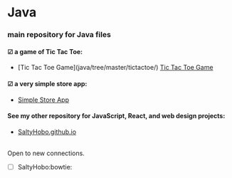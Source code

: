 
# Java
### main repository for Java files


#### &#9745; a game of Tic Tac Toe:
<ul>
  <li>
    [Tic Tac Toe Game](java/tree/master/tictactoe/)
    <a href="https://github.com/saltyhobo/java/tree/master/tictactoe/">Tic Tac Toe Game</a>
  </li>
</ul>

#### &#9745; a very simple store app:
<ul>
  <li>
    <a href="https://github.com/saltyhobo/java/simplestoreapp/">Simple Store App</a>
  </li>
</ul>

#### See my other repository for JavaScript, React, and web design projects:
<ul>
  <li>
    <a href="https://saltyhobo.github.io">SaltyHobo.github.io</a>
  </li>
</ul>
<br/>
Open to new connections.

- [ ] SaltyHobo:bowtie:
